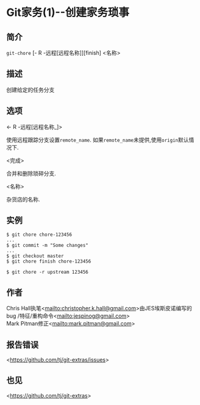 
# Git家务(1)--创建家务琐事

## 简介

`git-chore` [- R -远程\[远程名称\]][finish] \<名称>

## 描述

创建给定的任务分支

## 选项

  \<- R -远程[远程名称_]>

使用远程跟踪分支设置`remote_name`. 如果`remote_name`未提供,使用`origin`默认情况下.

  \<完成>

合并和删除琐碎分支.

  \<名称>

杂货店的名称.

## 实例

```
$ git chore chore-123456
...
$ git commit -m "Some changes"
...
$ git checkout master
$ git chore finish chore-123456

$ git chore -r upstream 123456
```

## 作者

Chris Hall执笔\<<mailto:christopher.k.hall@gmail.com>>由JES埃斯皮诺编写的bug /特征/重构命令\<<mailto:jespinog@gmail.com>>\
Mark Pitman修正\<<mailto:mark.pitman@gmail.com>>

## 报告错误

\<<https://github.com/tj/git-extras/issues>>

## 也见

\<<https://github.com/tj/git-extras>>

